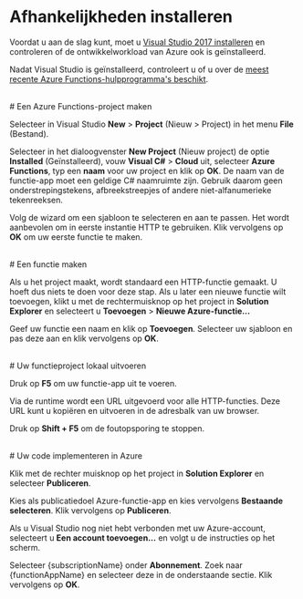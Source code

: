 # Afhankelijkheden installeren

Voordat u aan de slag kunt, moet u [Visual Studio 2017 installeren](https://go.microsoft.com/fwlink/?linkid=2016389) en controleren of de ontwikkelworkload van Azure ook is geïnstalleerd.

Nadat Visual Studio is geïnstalleerd, controleert u of u over de [meest recente Azure Functions-hulpprogramma's beschikt](https://go.microsoft.com/fwlink/?linkid=2016394).

<br/>
# Een Azure Functions-project maken

Selecteer in Visual Studio **New** > **Project** (Nieuw > Project) in het menu **File** (Bestand).

Selecteer in het dialoogvenster **New Project** (Nieuw project) de optie **Installed** (Geïnstalleerd), vouw **Visual C#** > **Cloud** uit, selecteer **Azure Functions**, typ een **naam** voor uw project en klik op **OK**. De naam van de functie-app moet een geldige C# naamruimte zijn. Gebruik daarom geen onderstrepingstekens, afbreekstreepjes of andere niet-alfanumerieke tekenreeksen.

Volg de wizard om een sjabloon te selecteren en aan te passen. Het wordt aanbevolen om in eerste instantie HTTP te gebruiken. Klik vervolgens op **OK** om uw eerste functie te maken.

<br/>
# Een functie maken

Als u het project maakt, wordt standaard een HTTP-functie gemaakt. U hoeft dus niets te doen voor deze stap. Als u later een nieuwe functie wilt toevoegen, klikt u met de rechtermuisknop op het project in **Solution Explorer** en selecteert u **Toevoegen** > **Nieuwe Azure-functie…**

Geef uw functie een naam en klik op **Toevoegen**. Selecteer uw sjabloon en pas deze aan en klik vervolgens op **OK**.

<br/>
# Uw functieproject lokaal uitvoeren

Druk op **F5** om uw functie-app uit te voeren.

Via de runtime wordt een URL uitgevoerd voor alle HTTP-functies. Deze URL kunt u kopiëren en uitvoeren in de adresbalk van uw browser.

Druk op **Shift + F5** om de foutopsporing te stoppen.

<br/>
# Uw code implementeren in Azure

Klik met de rechter muisknop op het project in **Solution Explorer** en selecteer **Publiceren**.

Kies als publicatiedoel Azure-functie-app en kies vervolgens **Bestaande selecteren**. Klik vervolgens op **Publiceren**.

Als u Visual Studio nog niet hebt verbonden met uw Azure-account, selecteert u **Een account toevoegen...** en volgt u de instructies op het scherm.

Selecteer {subscriptionName} onder **Abonnement**. Zoek naar {functionAppName} en selecteer deze in de onderstaande sectie. Klik vervolgens op **OK**.
